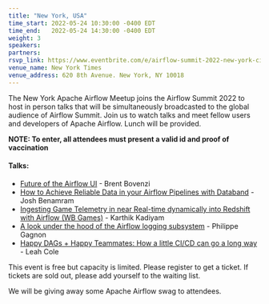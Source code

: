 ```yaml
---
title: "New York, USA"
time_start: 2022-05-24 10:30:00 -0400 EDT
time_end:   2022-05-24 14:30:00 -0400 EDT
weight: 3
speakers:
partners:
rsvp_link: https://www.eventbrite.com/e/airflow-summit-2022-new-york-city-tickets-332283257167
venue_name: New York Times
venue_address: 620 8th Avenue. New York, NY 10018
---
```


The New York Apache Airflow Meetup joins the Airflow Summit 2022 to host in person talks that will be simultaneously broadcasted to the global audience of Airflow Summit. Join us to watch talks and meet fellow users and developers of Apache Airflow. Lunch will be provided.

**NOTE: To enter, all attendees must present a valid id and proof of vaccination**

#### Talks:

 * [Future of the Airflow UI](https://airflowsummit.org/sessions/2022/future-airflow-ui/) - Brent Bovenzi
 * [How to Achieve Reliable Data in your Airflow Pipelines with Databand](https://airflowsummit.org/sessions/2022/how-to-achieve-reliable-data-in-your-airflow-pipelines-with-databand/) - Josh Benamram
 * [Ingesting Game Telemetry in near Real-time dynamically into Redshift with Airflow (WB Games)](https://airflowsummit.org/sessions/2022/ingesting-game-telemetry/) - Karthik Kadiyam
 * [A look under the hood of the Airflow logging subsystem](https://airflowsummit.org/sessions/2022/under-the-hood-of-the-airflow-logging-subsystem/) - Philippe Gagnon
 * [Happy DAGs + Happy Teammates: How a little CI/CD can go a long way](https://airflowsummit.org/sessions/2022/happy-dags-happy-teammates/) - Leah Cole

This event is free but capacity is limited. Please register to get a ticket. If tickets are sold out, please add yourself to the waiting list.

We will be giving away some Apache Airflow swag to attendees.
